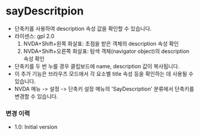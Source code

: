 <html lang="ko">

# sayDescritpion #

- 단축키를 사용하여 description 속성 값을 확인할 수 있습니다.
- 라이센스: gpl 2.0
  1. NVDA+Shift+왼쪽 화살표: 초점을 받은 객체의 description 속성 확인
  2. NVDA+Shift+오른쪽 화살표: 탐색 객체(navigator object)의 description 속성 확인
- 단축키를 두 번 누를 경우 클립보드에 name, description 값이 복사됩니다.
- 이 추가 기능은 브라우즈 모드에서 각 요소별 title 속성 등을 확인하는 데 사용될 수 있습니다.
- NVDA 메뉴 -> 설정 -> 단축키 설정 메뉴의 'SayDescription' 분류에서 단축키를 변경할 수 있습니다.

### 변경 이력 ###
- 1.0: Initial version